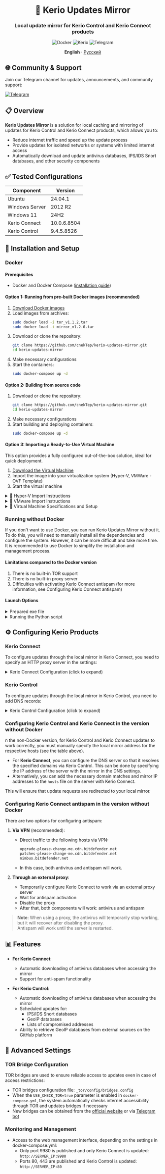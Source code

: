 <div align="center">

# 🔄 Kerio Updates Mirror

### Local update mirror for Kerio Control and Kerio Connect products

![Docker](https://img.shields.io/badge/Docker-2CA5E0?style=flat&logo=docker&logoColor=white)
![Kerio](https://img.shields.io/badge/Kerio-Connect_&_Control-0078D4?style=flat)
![Telegram](https://img.shields.io/badge/Telegram-Channel-2CA5E0?style=flat&logo=telegram&logoColor=white)

**English** · [Русский](./docs/ru/README.ru.md)
</div>

## 🌐 Community & Support

Join our Telegram channel for updates, announcements, and community support:

[![Telegram](https://img.shields.io/badge/Join-Telegram_Channel-2CA5E0?style=for-the-badge&logo=telegram&logoColor=white)](https://t.me/kerio_updates_mirror)

## 📋 Overview

**Kerio Updates Mirror** is a solution for local caching and mirroring of updates for Kerio Control and Kerio Connect
products, which allows you to:

- Reduce internet traffic and speed up the update process
- Provide updates for isolated networks or systems with limited internet access
- Automatically download and update antivirus databases, IPS/IDS Snort databases, and other security components

## ✅ Tested Configurations

| Component      | Version     |
|----------------|-------------|
| Ubuntu         | 24.04.1     |
| Windows Server | 2012 R2     |
| Windows 11     | 24H2        |
| Kerio Connect  | 10.0.6.8504 |
| Kerio Control  | 9.4.5.8526  |

## 🚀 Installation and Setup

### Docker

#### Prerequisites

- Docker and Docker Compose ([installation guide](./docs/en/docker.md))

#### Option 1: Running from pre-built Docker images (recommended)

1. [Download Docker images](https://t.me/my_store_files_bot?start=kerio-updates-mirror)
2. Load images from archives:
   ```bash
   sudo docker load -i tor_v1.1.2.tar
   sudo docker load -i mirror_v1.2.0.tar
   ```
3. Download or clone the repository:
   ```bash
   git clone https://github.com/cnekTep/kerio-updates-mirror.git
   cd kerio-updates-mirror
   ```
4. Make necessary configurations
5. Start the containers:
   ```bash
   sudo docker-compose up -d
   ```

#### Option 2: Building from source code

1. Download or clone the repository:
   ```bash
   git clone https://github.com/cnekTep/kerio-updates-mirror.git
   cd kerio-updates-mirror
   ```
2. Make necessary configurations
3. Start building and deploying containers:
   ```bash
   sudo docker-compose up -d
   ```

#### Option 3: Importing a Ready-to-Use Virtual Machine

This option provides a fully configured out-of-the-box solution, ideal for quick deployment.

1. [Download the Virtual Machine](https://t.me/my_store_files_bot?start=kerio-updates-mirror)
2. Import the image into your virtualization system (Hyper-V, VMWare - OVF Template)
3. Start the virtual machine

<details>
<summary>📝 Hyper-V Import Instructions</summary>

1. Open **Hyper-V Manager**
2. In the **Action** menu, select **New** → **Virtual Machine**
3. In the creation wizard:
    - Enter a name for the virtual machine (for example, "Kerio Updates Mirror")
    - If needed, change the VM file location
    - Click **Next**
4. **Important**: In the generation selection section, choose **Generation 1**
5. Specify the amount of RAM (512-1024 MB recommended)
6. Configure network connection (select an existing virtual switch)
7. At the virtual hard disk configuration step:
    - Select **Use an existing virtual hard disk**
    - Click **Browse** and specify the path to the downloaded `.vhdx` file
    - Click **Next**
8. Review the parameter summary and click **Finish**

</details>

<details>
<summary>📝 VMware Import Instructions</summary>

##### Step-by-step import instructions for VMware Workstation/Player

1. Launch VMware Workstation or VMware Player
2. Select **File** → **Open**
3. Find and select the `.ovf` file from the unpacked archive
4. In the import dialog:
    - Specify the virtual machine name (for example, "Kerio Updates Mirror")
    - If needed, change the virtual machine location
    - Click **Import**
5. Wait for the import process to complete

##### Step-by-step import instructions for VMware ESXi

1. Log in to the VMware ESXi or vSphere web interface
2. Navigate to the **Virtual Machines** section
3. Click **Create/Register Virtual Machine**
4. Select **Deploy a virtual machine from OVF or OVA file**
5. Specify the virtual machine name
6. Drag and drop the OVF and VMDK files to the upload area or use the file selection button
7. Select storage for the VM placement
8. Select a network for connection
9. Click **Next** and then **Finish**

</details>

<details>
<summary>📝 Virtual Machine Specifications and Setup</summary>

##### Technical Specifications

- **Operating System**: Debian 12 (minimal installation)
- **Resource Requirements**: 512-1024 MB RAM, 1 CPU, 10 GB storage
- **Pre-installed Software**: SSH, Midnight Commander, htop, Docker, Docker Compose
- **Docker Containers**: Portainer, Kerio Updates Mirror

##### System Access

- **Default Credentials**:
    - Username: `root`
    - Password: `root`

##### Initial Setup

1. Connect to the virtual machine via SSH (port 22)
2. **Strongly recommended** to change the root password:
   ```bash
   passwd
   ```
3. Configure the correct timezone:
   ```bash
   dpkg-reconfigure tzdata
   ```
4. Check the current IP address (DHCP is used by default):
   ```bash
   ip a
   ```

##### Network Configuration

To change network parameters:

1. Edit network interfaces:
   ```bash
   nano /etc/network/interfaces
   # or
   mc # then navigate to /etc/network/interfaces
   ```
2. Configure DNS servers:
   ```bash
   nano /etc/resolv.conf
   # or
   mc # then navigate to /etc/resolv.conf
   ```

##### Management via Portainer

The virtual machine includes pre-installed Portainer for convenient Docker container management:

- **URL**: `https://VIRTUAL_MACHINE_IP:9443`
- **Credentials**:
    - Username: `admin`
    - Password: `admin`

> **Note**: It is recommended to change the Portainer admin password after first login.

</details>

### Running without Docker

If you don't want to use Docker, you can run Kerio Updates Mirror without it. To do this, you will need to manually install all the dependencies and configure the system.
However, it can be more difficult and take more time. It is recommended to use Docker to simplify the installation and management process.

#### Limitations compared to the Docker version

1. There is no built-in TOR support
2. There is no built-in proxy server
3. Difficulties with activating Kerio Connect antispam (for more information, see Configuring Kerio Connect antispam)

#### Launch Options

<details>
<summary>Prepared exe file</summary>

Link to download the assembly of the finished exe file: [Kerio Updates Mirror](https://t.me/my_store_files_bot?start=kerio-updates-mirror)

###### Installation and launch

1. Download and unzip the archive
2. Run the file `app.exe `

</details>

<details>
<summary>Running the Python script</summary>

1. Make sure you have Python 3.x installed
2. Download or clone the repository:

    ```bash
    git clone https://github.com/cnekTep/kerio-updates-mirror.git
    cd kerio-updates-mirror
    ```

3. Create a virtual environment:

   ```bash
   python -m venv venv
   ```

4. Activate the virtual environment:

     ```bash
     venv\Scripts\activate
     ```

5. Install the necessary dependencies:

   ```bash
   pip install -r requirements.txt
   ```

6. Run the script:

   ```bash
    python app.py
    ```

</details>

## ⚙️ Configuring Kerio Products

### Kerio Connect

To configure updates through the local mirror in Kerio Connect, you need to specify an HTTP proxy server in the
settings:

<details>
<summary>Kerio Connect Configuration (click to expand)</summary>

#### For Linux server with Kerio Connect and Docker containers on the same server:

1. Go to **Configuration → Advanced Options → HTTP Proxy**
2. Specify:
    - **Address**: 172.222.0.5
    - **Port**: 8118

#### For Windows or distributed infrastructure:

> Server runs on Windows or a distributed infrastructure is used (Kerio Connect and Docker containers are located on
> different servers)

1. Go to **Configuration → Advanced Options → HTTP Proxy**
2. Specify:
    - **Address**: IP_address_of_server_with_Docker_containers
    - **Port**: 8118

</details>

### Kerio Control

To configure updates through the local mirror in Kerio Control, you need to add DNS records:

<details>
<summary>Kerio Control Configuration (click to expand)</summary>

1. Go to **Configuration → DNS → Local DNS Lookup**
2. Add the following records (where Update_server_IP is the IP address of the server with the mirror):

| IP Address       | Hostname                | Description          |
|------------------|-------------------------|----------------------|
| Update_server_IP | bda-update.kerio.com    | kerio-updates-mirror |
| Update_server_IP | bdupdate.kerio.com      | kerio-updates-mirror |
| Update_server_IP | ids-update.kerio.com    | kerio-updates-mirror |
| Update_server_IP | prod-update.kerio.com   | kerio-updates-mirror |
| Update_server_IP | update.kerio.com        | kerio-updates-mirror |
| Update_server_IP | wf-activation.kerio.com | kerio-updates-mirror |

</details>

### Configuring Kerio Control and Kerio Connect in the version without Docker

n the non-Docker version, for Kerio Control and Kerio Connect updates to work correctly, you must manually specify the local mirror address for the respective hosts (see the table above).

- For **Kerio Connect**, you can configure the DNS server so that it resolves the specified domains via Kerio Control. This can be done by specifying the IP address of the server with the mirror in the DNS settings.
- Alternatively, you can add the necessary domain matches and mirror IP addresses to the `hosts` file on the server with Kerio Connect.

This will ensure that update requests are redirected to your local mirror.

### Configuring Kerio Connect antispam in the version without Docker

There are two options for configuring antispam:

1. **Via VPN** (recommended):
    - Direct traffic to the following hosts via VPN:

      ```bash
      upgrade-please-change-me.cdn.bitdefender.net
      patches-please-change-me.cdn.bitdefender.net
      nimbus.bitdefender.net
      ```

    - In this case, both antivirus and antispam will work.

2. **Through an external proxy**:
    - Temporarily configure Kerio Connect to work via an external proxy server
    - Wait for antispam activation
    - Disable the proxy
    - After that, both components will work: antivirus and antispam

> **Note**: When using a proxy, the antivirus will temporarily stop working, but it will recover after disabling the proxy.  
> Antispam will work until the server is restarted.

## 📊 Features

- **For Kerio Connect**:
    - Automatic downloading of antivirus databases when accessing the mirror
    - Support for anti-spam functionality

- **For Kerio Control**:
    - Automatic downloading of antivirus databases when accessing the mirror
    - Scheduled updates for:
        - IPS/IDS Snort databases
        - GeoIP databases
        - Lists of compromised addresses
    - Ability to retrieve GeoIP databases from external sources on the GitHub platform

## 🔧 Advanced Settings

### TOR Bridge Configuration

TOR bridges are used to ensure reliable access to updates even in case of access restrictions:

- TOR bridges configuration file: `_tor/config/bridges.config`
- When the `USE_CHECK_TOR=true` parameter is enabled in `docker-compose.yml`, the system automatically checks internet
  accessibility through TOR and updates bridges if necessary
- New bridges can be obtained from the [official website](https://bridges.torproject.org) or
  via [Telegram bot](https://t.me/GetBridgesBot)

### Monitoring and Management

- Access to the web management interface, depending on the settings in docker-compose.yml:
    - Only port 9980 is published and only Kerio Connect is updated: `http://SERVER_IP:9980`
    - Ports 80, 443 are published and Kerio Control is updated: `http://SERVER_IP:80`